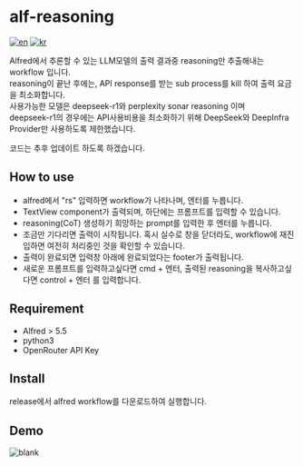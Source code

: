 # alf-reasoning
[![en](https://img.shields.io/badge/lang-en-red.svg)](https://github.com/Korcasus/alf-reasoning/blob/main/README.md)
[![kr](https://img.shields.io/badge/lang-kr-yellow.svg)](https://github.com/Korcasus/alf-reasoning/blob/main/README-KR.md)

Alfred에서 추론할 수 있는 LLM모델의 출력 결과중 reasoning만 추출해내는 workflow 입니다.  
reasoning이 끝난 후에는, API response를 받는 sub process를 kill 하여 출력 요금을 최소화합니다.  
사용가능한 모델은 deepseek-r1와 perplexity sonar reasoning 이며  
deepseek-r1의 경우에는 API사용비용을 최소화하기 위해 DeepSeek와 DeepInfra Provider만 사용하도록 제한했습니다.

코드는 추후 업데이트 하도록 하겠습니다.

## How to use
- alfred에서 "rs" 입력하면 workflow가 나타나며, 엔터를 누릅니다.
- TextView component가 출력되며, 하단에는 프롬프트를 입력할 수 있습니다.
- reasoning(CoT) 생성하기 희망하는 prompt를 입력한 후 엔터를 누릅니다.
- 조금만 기다리면 출력이 시작됩니다. 혹시 실수로 창을 닫더라도, workflow에 재진입하면 여전히 처리중인 것을 확인할 수 있습니다.
- 출력이 완료되면 입력창 아래에 완료되었다는 footer가 출력됩니다.
- 새로운 프롬프트를 입력하고싶다면 cmd + 엔터, 출력된 reasoning을 복사하고싶다면 control + 엔터 를 입력합니다.

## Requirement
- Alfred > 5.5
- python3
- OpenRouter API Key

## Install
release에서 alfred workflow를 다운로드하여 실행합니다.

## Demo
![blank](./imgs/demo.gif)